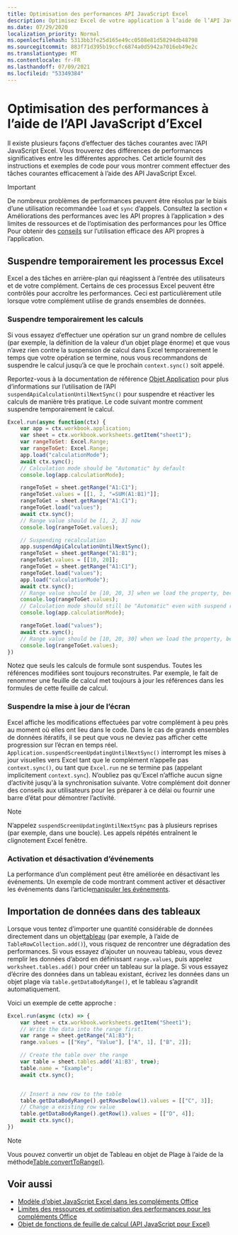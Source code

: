 ```yaml
---
title: Optimisation des performances API JavaScript Excel
description: Optimisez Excel de votre application à l’aide de l’API JavaScript.
ms.date: 07/29/2020
localization_priority: Normal
ms.openlocfilehash: 5313bb3fe25d165e49cc0508e81d58294db48798
ms.sourcegitcommit: 883f71d395b19ccfc6874a0d5942a7016eb49e2c
ms.translationtype: MT
ms.contentlocale: fr-FR
ms.lasthandoff: 07/09/2021
ms.locfileid: "53349384"
---
```

# <a name="performance-optimization-using-the-excel-javascript-api"></a>Optimisation des performances à l’aide de l’API JavaScript d’Excel

Il existe plusieurs façons d’effectuer des tâches courantes avec l’API JavaScript Excel. Vous trouverez des différences de performances significatives entre les différentes approches. Cet article fournit des instructions et exemples de code pour vous montrer comment effectuer des tâches courantes efficacement à l’aide des API JavaScript Excel.

> [!IMPORTANT]
> De nombreux problèmes de performances peuvent être résolus par le biais d’une utilisation recommandée `load` et `sync` d’appels. Consultez la section « Améliorations des performances avec les API propres à l’application » des limites de ressources et de l’optimisation des performances pour les Office Pour obtenir des [conseils](../concepts/resource-limits-and-performance-optimization.md#performance-improvements-with-the-application-specific-apis) sur l’utilisation efficace des API propres à l’application.

## <a name="suspend-excel-processes-temporarily"></a>Suspendre temporairement les processus Excel

Excel a des tâches en arrière-plan qui réagissent à l’entrée des utilisateurs et de votre complément. Certains de ces processus Excel peuvent être contrôlés pour accroître les performances. Ceci est particulièrement utile lorsque votre complément utilise de grands ensembles de données.

### <a name="suspend-calculation-temporarily"></a>Suspendre temporairement les calculs

Si vous essayez d’effectuer une opération sur un grand nombre de cellules (par exemple, la définition de la valeur d’un objet plage énorme) et que vous n’avez rien contre la suspension de calcul dans Excel temporairement le temps que votre opération se termine, nous vous recommandons de suspendre le calcul jusqu’à ce que le prochain `context.sync()` soit appelé.

Reportez-vous à la documentation de référence [Objet Application](/javascript/api/excel/excel.application) pour plus d’informations sur l’utilisation de l’API `suspendApiCalculationUntilNextSync()` pour suspendre et réactiver les calculs de manière très pratique. Le code suivant montre comment suspendre temporairement le calcul.

```js
Excel.run(async function(ctx) {
    var app = ctx.workbook.application;
    var sheet = ctx.workbook.worksheets.getItem("sheet1");
    var rangeToSet: Excel.Range;
    var rangeToGet: Excel.Range;
    app.load("calculationMode");
    await ctx.sync();
    // Calculation mode should be "Automatic" by default
    console.log(app.calculationMode);

    rangeToSet = sheet.getRange("A1:C1");
    rangeToSet.values = [[1, 2, "=SUM(A1:B1)"]];
    rangeToGet = sheet.getRange("A1:C1");
    rangeToGet.load("values");
    await ctx.sync();
    // Range value should be [1, 2, 3] now
    console.log(rangeToGet.values);

    // Suspending recalculation
    app.suspendApiCalculationUntilNextSync();
    rangeToSet = sheet.getRange("A1:B1");
    rangeToSet.values = [[10, 20]];
    rangeToGet = sheet.getRange("A1:C1");
    rangeToGet.load("values");
    app.load("calculationMode");
    await ctx.sync();
    // Range value should be [10, 20, 3] when we load the property, because calculation is suspended at that point
    console.log(rangeToGet.values);
    // Calculation mode should still be "Automatic" even with suspend recalculation
    console.log(app.calculationMode);

    rangeToGet.load("values");
    await ctx.sync();
    // Range value should be [10, 20, 30] when we load the property, because calculation is resumed after last sync
    console.log(rangeToGet.values);
})
```

Notez que seuls les calculs de formule sont suspendus. Toutes les références modifiées sont toujours reconstruites. Par exemple, le fait de renommer une feuille de calcul met toujours à jour les références dans les formules de cette feuille de calcul.

### <a name="suspend-screen-updating"></a>Suspendre la mise à jour de l’écran

Excel affiche les modifications effectuées par votre complément à peu près au moment où elles ont lieu dans le code. Dans le cas de grands ensembles de données itératifs, il se peut que vous ne deviez pas afficher cette progression sur l’écran en temps réel. `Application.suspendScreenUpdatingUntilNextSync()` interrompt les mises à jour visuelles vers Excel tant que le complément n’appelle pas `context.sync()`, ou tant que `Excel.run` ne se termine pas (appelant implicitement `context.sync`). N’oubliez pas qu'Excel n’affiche aucun signe d’activité jusqu'à la synchronisation suivante. Votre complément doit donner des conseils aux utilisateurs pour les préparer à ce délai ou fournir une barre d’état pour démontrer l’activité.

> [!NOTE]
> N’appelez `suspendScreenUpdatingUntilNextSync` pas à plusieurs reprises (par exemple, dans une boucle). Les appels répétés entraînent le clignotement Excel fenêtre.

### <a name="enable-and-disable-events"></a>Activation et désactivation d’événements

La performance d’un complément peut être améliorée en désactivant les événements. Un exemple de code montrant comment activer et désactiver les événements dans l’article[manipuler les événements](excel-add-ins-events.md#enable-and-disable-events).

## <a name="importing-data-into-tables"></a>Importation de données dans des tableaux

Lorsque vous tentez d’importer une quantité considérable de données directement dans un objet[tableau](/javascript/api/excel/excel.table) (par exemple, à l’aide de `TableRowCollection.add()`), vous risquez de rencontrer une dégradation des performances. Si vous essayez d’ajouter un nouveau tableau, vous devez remplir les données d’abord en définissant `range.values`, puis appelez `worksheet.tables.add()` pour créer un tableau sur la plage. Si vous essayez d’écrire des données dans un tableau existant, écrivez les données dans un objet plage via `table.getDataBodyRange()`, et le tableau s’agrandit automatiquement.

Voici un exemple de cette approche :

```js
Excel.run(async (ctx) => {
    var sheet = ctx.workbook.worksheets.getItem("Sheet1");
    // Write the data into the range first.
    var range = sheet.getRange("A1:B3");
    range.values = [["Key", "Value"], ["A", 1], ["B", 2]];

    // Create the table over the range
    var table = sheet.tables.add('A1:B3', true);
    table.name = "Example";
    await ctx.sync();


    // Insert a new row to the table
    table.getDataBodyRange().getRowsBelow(1).values = [["C", 3]];
    // Change a existing row value
    table.getDataBodyRange().getRow(1).values = [["D", 4]];
    await ctx.sync();
})
```

> [!NOTE]
> Vous pouvez convertir un objet de Tableau en objet de Plage à l’aide de la méthode[Table.convertToRange()](/javascript/api/excel/excel.table#converttorange--).

## <a name="see-also"></a>Voir aussi

* [Modèle d’objet JavaScript Excel dans les compléments Office](excel-add-ins-core-concepts.md)
* [Limites des ressources et optimisation des performances pour les compléments Office](../concepts/resource-limits-and-performance-optimization.md)
* [Objet de fonctions de feuille de calcul (API JavaScript pour Excel)](/javascript/api/excel/excel.functions)
